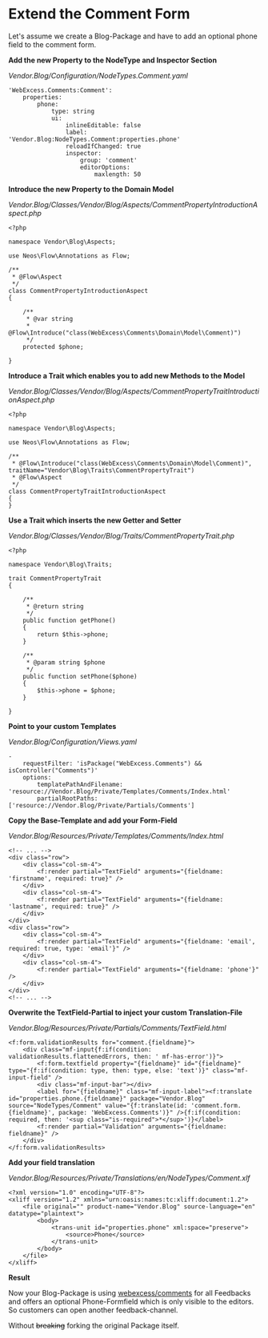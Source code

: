 # Extend the Comment Form

Let's assume we create a Blog-Package and have to add an optional phone field to the comment form.

**Add the new Property to the NodeType and Inspector Section**

_Vendor.Blog/Configuration/NodeTypes.Comment.yaml_

	'WebExcess.Comments:Comment':
		properties:
			phone:
				type: string
				ui:
					inlineEditable: false
					label: 'Vendor.Blog:NodeTypes.Comment:properties.phone'
					reloadIfChanged: true
					inspector:
						group: 'comment'
						editorOptions:
							maxlength: 50

**Introduce the new Property to the Domain Model**

_Vendor.Blog/Classes/Vendor/Blog/Aspects/CommentPropertyIntroductionAspect.php_

	<?php
	
	namespace Vendor\Blog\Aspects;
	
	use Neos\Flow\Annotations as Flow;

	/**
	 * @Flow\Aspect
	 */
	class CommentPropertyIntroductionAspect
	{
	
		/**
		 * @var string
		 * @Flow\Introduce("class(WebExcess\Comments\Domain\Model\Comment)")
		 */
		protected $phone;
	
	}

**Introduce a Trait which enables you to add new Methods to the Model**

_Vendor.Blog/Classes/Vendor/Blog/Aspects/CommentPropertyTraitIntroductionAspect.php_

	<?php
	
	namespace Vendor\Blog\Aspects;
	
	use Neos\Flow\Annotations as Flow;
	
	/**
	 * @Flow\Introduce("class(WebExcess\Comments\Domain\Model\Comment)", traitName="Vendor\Blog\Traits\CommentPropertyTrait")
	 * @Flow\Aspect
	 */
	class CommentPropertyTraitIntroductionAspect
	{
	}

**Use a Trait which inserts the new Getter and Setter**

_Vendor.Blog/Classes/Vendor/Blog/Traits/CommentPropertyTrait.php_

	<?php
	
	namespace Vendor\Blog\Traits;
	
	trait CommentPropertyTrait
	{
	
		/**
		 * @return string
		 */
		public function getPhone()
		{
			return $this->phone;
		}
		
		/**
		 * @param string $phone
		 */
		public function setPhone($phone)
		{
			$this->phone = $phone;
		}
	
	}

**Point to your custom Templates**

_Vendor.Blog/Configuration/Views.yaml_

	-
		requestFilter: 'isPackage("WebExcess.Comments") && isController("Comments")'
		options:
			templatePathAndFilename: 'resource://Vendor.Blog/Private/Templates/Comments/Index.html'
			partialRootPaths: ['resource://Vendor.Blog/Private/Partials/Comments']

**Copy the Base-Template and add your Form-Field**

_Vendor.Blog/Resources/Private/Templates/Comments/Index.html_

	<!-- ... -->
	<div class="row">
		<div class="col-sm-4">
			<f:render partial="TextField" arguments="{fieldname: 'firstname', required: true}" />
		</div>
		<div class="col-sm-4">
			<f:render partial="TextField" arguments="{fieldname: 'lastname', required: true}" />
		</div>
	</div>
	<div class="row">
		<div class="col-sm-4">
			<f:render partial="TextField" arguments="{fieldname: 'email', required: true, type: 'email'}" />
		</div>
		<div class="col-sm-4">
			<f:render partial="TextField" arguments="{fieldname: 'phone'}" />
		</div>
	</div>
	<!-- ... -->

**Overwrite the TextField-Partial to inject your custom Translation-File**

_Vendor.Blog/Resources/Private/Partials/Comments/TextField.html_

	<f:form.validationResults for="comment.{fieldname}">
		<div class="mf-input{f:if(condition: validationResults.flattenedErrors, then: ' mf-has-error')}">
			<f:form.textfield property="{fieldname}" id="{fieldname}" type="{f:if(condition: type, then: type, else: 'text')}" class="mf-input-field" />
			<div class="mf-input-bar"></div>
			<label for="{fieldname}" class="mf-input-label"><f:translate id="properties.phone.{fieldname}" package="Vendor.Blog" source="NodeTypes/Comment" value="{f:translate(id: 'comment.form.{fieldname}', package: 'WebExcess.Comments')}" />{f:if(condition: required, then: '<sup class="is-required">*</sup>')}</label>
			<f:render partial="Validation" arguments="{fieldname: fieldname}" />
		</div>
	</f:form.validationResults>

**Add your field translation**

_Vendor.Blog/Resources/Private/Translations/en/NodeTypes/Comment.xlf_

	<?xml version="1.0" encoding="UTF-8"?>
	<xliff version="1.2" xmlns="urn:oasis:names:tc:xliff:document:1.2">
		<file original="" product-name="Vendor.Blog" source-language="en" datatype="plaintext">
			<body>
				<trans-unit id="properties.phone" xml:space="preserve">
					<source>Phone</source>
				</trans-unit>
			</body>
		</file>
	</xliff>

**Result**

Now your Blog-Package is using [webexcess/comments](https://github.com/webexcess/WebExcess.Comments) for all Feedbacks and offers an optional Phone-Formfield which is only visible to the editors.
So customers can open another feedback-channel.

Without ~~breaking~~ forking the original Package itself.
